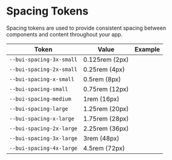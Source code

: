 # Spacing Tokens

Spacing tokens are used to provide consistent spacing between components and content throughout your app.

| Token                    | Value          | Example                                                                                                           |
| ------------------------ | -------------- | ----------------------------------------------------------------------------------------------------------------- |
| `--bui-spacing-3x-small` | 0.125rem (2px) | <div class="spacing-demo" style="width: var(--bui-spacing-3x-small); height: var(--bui-spacing-3x-small);"></div> |
| `--bui-spacing-2x-small` | 0.25rem (4px)  | <div class="spacing-demo" style="width: var(--bui-spacing-2x-small); height: var(--bui-spacing-2x-small);"></div> |
| `--bui-spacing-x-small`  | 0.5rem (8px)   | <div class="spacing-demo" style="width: var(--bui-spacing-x-small); height: var(--bui-spacing-x-small);"></div>   |
| `--bui-spacing-small`    | 0.75rem (12px) | <div class="spacing-demo" style="width: var(--bui-spacing-small); height: var(--bui-spacing-small);"></div>       |
| `--bui-spacing-medium`   | 1rem (16px)    | <div class="spacing-demo" style="width: var(--bui-spacing-medium); height: var(--bui-spacing-medium);"></div>     |
| `--bui-spacing-large`    | 1.25rem (20px) | <div class="spacing-demo" style="width: var(--bui-spacing-large); height: var(--bui-spacing-large);"></div>       |
| `--bui-spacing-x-large`  | 1.75rem (28px) | <div class="spacing-demo" style="width: var(--bui-spacing-x-large); height: var(--bui-spacing-x-large);"></div>   |
| `--bui-spacing-2x-large` | 2.25rem (36px) | <div class="spacing-demo" style="width: var(--bui-spacing-2x-large); height: var(--bui-spacing-2x-large);"></div> |
| `--bui-spacing-3x-large` | 3rem (48px)    | <div class="spacing-demo" style="width: var(--bui-spacing-3x-large); height: var(--bui-spacing-3x-large);"></div> |
| `--bui-spacing-4x-large` | 4.5rem (72px)  | <div class="spacing-demo" style="width: var(--bui-spacing-4x-large); height: var(--bui-spacing-4x-large);"></div> |

